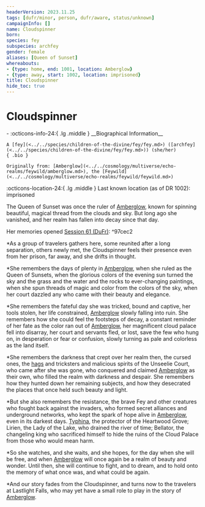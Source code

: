 ```yaml
---
headerVersion: 2023.11.25
tags: [dufr/minor, person, dufr/aware, status/unknown]
campaignInfo: []
name: Cloudspinner
born:
species: fey
subspecies: archfey
gender: female
aliases: [Queen of Sunset]
whereabouts:
- {type: home, end: 1001, location: Amberglow}
- {type: away, start: 1002, location: imprisoned}
title: Cloudspinner
hide_toc: true
---
```


# Cloudspinner
<div class="grid cards ext-narrow-margin ext-one-column" markdown>
- :octicons-info-24:{ .lg .middle } __Biographical Information__

    A [fey](<../../species/children-of-the-divine/fey/fey.md>) ([archfey](<../../species/children-of-the-divine/fey/fey.md>)) (she/her)  
    { .bio }

    Originally from: [Amberglow](<../../cosmology/multiverse/echo-realms/feywild/amberglow.md>), the [Feywild](<../../cosmology/multiverse/echo-realms/feywild/feywild.md>)
</div>

:octicons-location-24:{ .lg .middle } Last known location (as of DR 1002): imprisoned


The Queen of Sunset was once the ruler of [Amberglow](<../../cosmology/multiverse/echo-realms/feywild/amberglow.md>), known for spinning beautiful, magical thread from the clouds and sky. But long ago she vanished, and her realm has fallen into decay since that day.  

Her memories opened [Session 61 (DuFr)](<../../campaigns/dunmari-frontier/session-notes/session-61-dufr.md>): ^97cec2

*As a group of travelers gathers here, some reunited after a long separation, others newly met, the Cloudspinner feels their presence even from her prison, far away, and she drifts in thought.

*She remembers the days of plenty in [Amberglow](<../../cosmology/multiverse/echo-realms/feywild/amberglow.md>), when she ruled as the Queen of Sunsets, when the glorious colors of the evening sun turned the sky and the grass and the water and the rocks to ever-changing paintings, when she spun threads of magic and color from the colors of the sky, when her court dazzled any who came with their beauty and elegance.

*She remembers the fateful day she was tricked, bound and captive, her tools stolen, her life constrained, [Amberglow](<../../cosmology/multiverse/echo-realms/feywild/amberglow.md>) slowly falling into ruin. She remembers how she could feel the footsteps of decay, a constant reminder of her fate as the color ran out of [Amberglow](<../../cosmology/multiverse/echo-realms/feywild/amberglow.md>), her magnificent cloud palace fell into disarray, her court and servants fled, or lost, save the few who hung on, in desperation or fear or confusion, slowly turning as pale and colorless as the land itself.

*She remembers the darkness that crept over her realm then, the cursed ones, the [hags](<../../primary-sources/story-about-hags.md>) and tricksters and malicious spirits of the Unseelie Court, who came after she was gone, who conquered and claimed [Amberglow](<../../cosmology/multiverse/echo-realms/feywild/amberglow.md>) as their own, who filled the realm with darkness and despair. She remembers how they hunted down her remaining subjects, and how they desecrated the places that once held such beauty and light.

*But she also remembers the resistance, the brave Fey and other creatures who fought back against the invaders, who formed secret alliances and underground networks, who kept the spark of hope alive in [Amberglow](<../../cosmology/multiverse/echo-realms/feywild/amberglow.md>), even in its darkest days. [Typhina](<../fey/typhina.md>), the protector of the Heartwood Grove; Lirien, the Lady of the Lake, who drained the river of time; Bellator, the changeling king who sacrificed himself to hide the ruins of the Cloud Palace from those who would mean harm.

*So she watches, and she waits, and she hopes, for the day when she will be free, and when [Amberglow](<../../cosmology/multiverse/echo-realms/feywild/amberglow.md>) will once again be a realm of beauty and wonder. Until then, she will continue to fight, and to dream, and to hold onto the memory of what once was, and what could be again.

*And our story fades from the Cloudspinner, and turns now to the travelers at Lastlight Falls, who may yet have a small role to play in the story of [Amberglow](<../../cosmology/multiverse/echo-realms/feywild/amberglow.md>).

